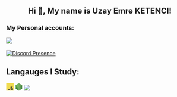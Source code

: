 <h2 align="center">Hi 👋, My name is Uzay Emre  KETENCI!</h2>

<h3>My Personal accounts:</h3>
<p align="left">
<a href="https://discord.com/users/420366170428801025" target"blank_"><img src="https://img.shields.io/badge/discord%20-7289DA.svg?&style=for-the-badge&logo=discord&logoColor=white"></a>


[![Discord Presence](https://lanyard-profile-readme.vercel.app/api/420366170428801025?theme=light&bg=809ecf&animated=false&hideDiscrim=true&borderRadius=30px)](https://discord.com/users/420366170428801025)


## Langauges I Study:

<code><img height="20" src="https://raw.githubusercontent.com/github/explore/80688e429a7d4ef2fca1e82350fe8e3517d3494d/topics/javascript/javascript.png"></code>
<code><img height="20" src="https://raw.githubusercontent.com/github/explore/80688e429a7d4ef2fca1e82350fe8e3517d3494d/topics/nodejs/nodejs.png"></code>
<code><img height="20" src="https://camo.githubusercontent.com/d11bc5fc022603363226da69441297bc1f6dda6cd6253d80f5ed010125810aad/68747470733a2f2f692e696d6775722e636f6d2f534931445a66332e706e67"></code>

